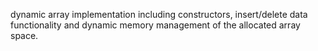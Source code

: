 dynamic array implementation  including constructors, insert/delete data functionality and dynamic memory management of the allocated array space.
